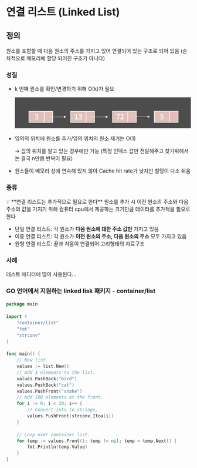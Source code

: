 # 연결 리스트 (Linked List)

## 정의

원소를 포함할 때 다음 원소의 주소를 가지고 있어 연결되어 있는 구조로 되어 있음 (순차적으로 메모리에 할당 되어진 구조가 아니다)

### 성질

- k 번째 원소를 확인/변경하기 위해 O(k)가 필요
    
    ![Untitled](./linkedList/Untitled.png)
    
- 임의의 위치에 원소를 추가/임의 위치의 원소 제거는 O(1)
    
    → 값의 위치를 알고 있는 경우에만 가능 (특정 인덱스 값만 전달해주고 찾기위해서는 결국 n만큼 반복이 필요)
    
- 원소들이 메모리 상에 연속해 있지 않아 Cache hit rate가 낮지만 할당이 다소 쉬움

### 종류

<aside>
💡 **연결 리스트는 추가적으로 필요로 한다**
원소를 추가 시 이전 원소의 주소와 다음 주소의 값을 가지기 위해 컴퓨터 cpu에서 제공하는 크기만큼 데이터를 추가적을 필요로 한다

</aside>

- 단일 연결 리스트:  각 원소가 **다음 원소에 대한 주소 값만** 가지고 있음
- 이중 연결 리스트:  각 원소가 **이전 원소의 주소, 다음 원소의 주소** 모두 가지고 있음
- 원형 연결 리스트:  끝과 처음이 연결되어 고리형태의 자료구조

### 사례

테스트 에디터에 많이 사용된다…

### GO 언어에서 지원하는 linked lisk 패키지 - container/list

```go
package main

import (
    "container/list"
    "fmt"
    "strconv"
)

func main() {
    // New list.
    values := list.New()
    // Add 3 elements to the list.
    values.PushBack("bird")
    values.PushBack("cat")
    values.PushFront("snake")
    // Add 100 elements at the front.
    for i := 0; i < 20; i++ {
        // Convert ints to strings.
        values.PushFront(strconv.Itoa(i))
    }
    
    // Loop over container list.
    for temp := values.Front(); temp != nil; temp = temp.Next() {
        fmt.Println(temp.Value)
    }
}
```